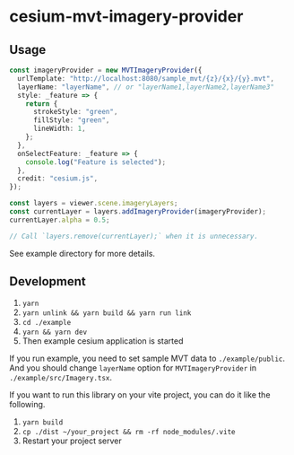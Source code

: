 # cesium-mvt-imagery-provider

## Usage

```ts
const imageryProvider = new MVTImageryProvider({
  urlTemplate: "http://localhost:8080/sample_mvt/{z}/{x}/{y}.mvt",
  layerName: "layerName", // or "layerName1,layerName2,layerName3"
  style: _feature => {
    return {
      strokeStyle: "green",
      fillStyle: "green",
      lineWidth: 1,
    };
  },
  onSelectFeature: _feature => {
    console.log("Feature is selected");
  },
  credit: "cesium.js",
});

const layers = viewer.scene.imageryLayers;
const currentLayer = layers.addImageryProvider(imageryProvider);
currentLayer.alpha = 0.5;

// Call `layers.remove(currentLayer);` when it is unnecessary.
```

See example directory for more details.

## Development

1. `yarn`
2. `yarn unlink && yarn build && yarn run link`
4. `cd ./example`
5. `yarn && yarn dev`
6. Then example cesium application is started

If you run example, you need to set sample MVT data to `./example/public`.
And you should change `layerName` option for `MVTImageryProvider` in `./example/src/Imagery.tsx`.

If you want to run this library on your vite project, you can do it like the following.

1. `yarn build`
2. `cp ./dist ~/your_project && rm -rf node_modules/.vite`
3. Restart your project server
